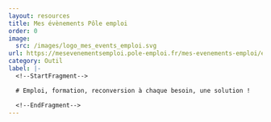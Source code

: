 ```yaml
---
layout: resources
title: Mes évènements Pôle emploi
order: 0
image:
  src: /images/logo_mes_events_emploi.svg
url: https://mesevenementsemploi.pole-emploi.fr/mes-evenements-emploi/evenements
category: Outil
label: |-
  <!--StartFragment-->

  # Emploi, formation, reconversion à chaque besoin, une solution !

  <!--EndFragment-->
---
```

